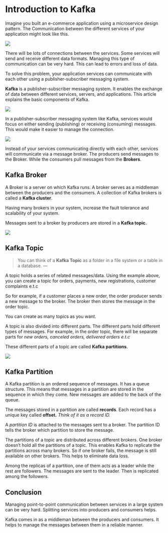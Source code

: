 # Introduction to Kafka
Imagine you built an e-commerce application using a microservice design pattern. The Communication between the different services of your application might look like this.

![](https://miro.medium.com/v2/resize:fit:700/1*BqbaTHfPELtUbDw8uDFmVA.png)

There will be lots of connections between the services. Some services will send and receive different data formats. Managing this type of communication can be very hard. This can lead to errors and loss of data.

To solve this problem, your application services can communicate with each other using a publisher-subscriber messaging system.

**Kafka** is a publisher-subscriber messaging system. It enables the exchange of data between different services, servers, and applications. This article explains the basic components of Kafka.

![](https://miro.medium.com/v2/resize:fit:700/1*QEN2aNpv3-P8ez-7Nled8A.png)

In a publisher-subscriber messaging system like Kafka, services would focus on either sending (publishing) or receiving (consuming) messages. This would make it easier to manage the connection.

![](https://miro.medium.com/v2/resize:fit:700/1*LR-O9aqtHYQuS1Tqno-aHA.png)

Instead of your services communicating directly with each other, services will communicate via a message broker. The producers send messages to the Broker. While the consumers pull messages from the **Brokers**.

Kafka Broker
------------

A Broker is a server on which Kafka runs. A broker serves as a middleman between the producers and the consumers. A collection of Kafka brokers is called a **Kafka cluster**.

Having many brokers in your system, increase the fault tolerance and scalability of your system.

Messages sent to a broker by producers are stored in a **Kafka topic.**

![](https://miro.medium.com/v2/resize:fit:654/1*bb45Cx3RD36XN-LxOhn0VQ.png)

**Kafka Topic**
---------------

> You can think of a **Kafka Topic** as a folder in a file system or a table in a database. —

A topic holds a series of related messages/data. Using the example above, you can create a topic for orders, payments, new registrations, customer complaints e.t.c

So for example, if a customer places a new order, the order producer sends a new message to the broker. The broker then stores the message in the order topic.

You can create as many topics as you want.

A topic is also divided into different parts. The different parts hold different types of messages. For example, in the order topic, there will be separate parts for _new orders, canceled orders, delivered orders e.t.c_

These different parts of a topic are called **Kafka** **partitions**.

![](https://miro.medium.com/v2/resize:fit:519/1*KA84Vn8VdWIILHXU0hU3ag.png)

Kafka Partition
---------------

A Kafka partition is an ordered sequence of messages. It has a queue structure. This means that messages in a partition are stored in the sequence in which they come. New messages are added to the back of the queue.

The messages stored in a partition are called **records**. Each record has a unique key called **offset.** _Think of it as a record ID._

A _partition ID_ is attached to the messages sent to a broker. The partition ID tells the broker which partition to store the message.

The partitions of a topic are distributed across different brokers. One broker doesn’t hold all the partitions of a topic. This enables Kafka to replicate the partitions across many brokers. So if one broker fails, the message is still available on other brokers. This helps to eliminate data loss.

Among the replicas of a partition, one of them acts as a leader while the rest are followers. The messages are sent to the leader. Then is replicated among the followers.

Conclusion
----------

Managing point-to-point communication between services in a large system can be very hard. Splitting services into producers and consumers helps.

Kafka comes in as a middleman between the producers and consumers. It helps to manage the messages between them in a reliable manner.
